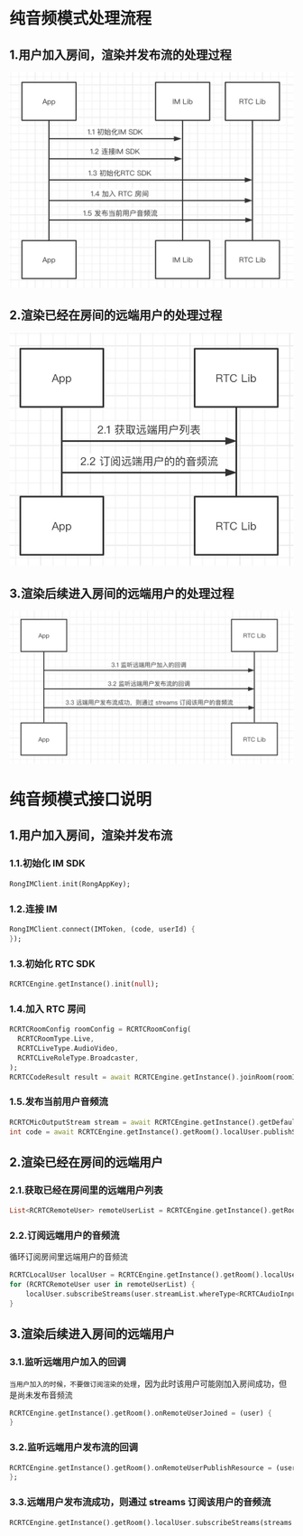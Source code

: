 # 纯音频模式处理流程

## 1.用户加入房间，渲染并发布流的处理过程

![](../images/app_audio_rtc1.jpg)

## 2.渲染已经在房间的远端用户的处理过程

![](../images/app_audio_rtc2.jpg)

## 3.渲染后续进入房间的远端用户的处理过程

![](../images/app_audio_rtc3.jpg)

# 纯音频模式接口说明

## 1.用户加入房间，渲染并发布流

### 1.1.初始化 IM SDK

```dart
RongIMClient.init(RongAppKey);
```

### 1.2.连接 IM

```dart
RongIMClient.connect(IMToken, (code, userId) {
});
```

### 1.3.初始化 RTC SDK

```dart
RCRTCEngine.getInstance().init(null);
```

### 1.4.加入 RTC 房间

```dart
RCRTCRoomConfig roomConfig = RCRTCRoomConfig(
  RCRTCRoomType.Live,
  RCRTCLiveType.AudioVideo,
  RCRTCLiveRoleType.Broadcaster,
);
RCRTCCodeResult result = await RCRTCEngine.getInstance().joinRoom(roomId, roomConfig);
```

### 1.5.发布当前用户音频流

```dart
RCRTCMicOutputStream stream = await RCRTCEngine.getInstance().getDefaultAudioStream();
int code = await RCRTCEngine.getInstance().getRoom().localUser.publishStream(stream);
```



## 2.渲染已经在房间的远端用户

### 2.1.获取已经在房间里的远端用户列表

```dart
List<RCRTCRemoteUser> remoteUserList = RCRTCEngine.getInstance().getRoom().remoteUserList;
```

### 2.2.订阅远端用户的音频流
循环订阅房间里远端用户的音频流

```dart
RCRTCLocalUser localUser = RCRTCEngine.getInstance().getRoom().localUser;
for (RCRTCRemoteUser user in remoteUserList) {
	localUser.subscribeStreams(user.streamList.whereType<RCRTCAudioInputStream>().toList());
}
```

## 3.渲染后续进入房间的远端用户

### 3.1.监听远端用户加入的回调

`当用户加入的时候，不要做订阅渲染的处理`，因为此时该用户可能刚加入房间成功，但是尚未发布音频流

```dart
RCRTCEngine.getInstance().getRoom().onRemoteUserJoined = (user) {
}
```

### 3.2.监听远端用户发布流的回调


```dart
RCRTCEngine.getInstance().getRoom().onRemoteUserPublishResource = (user, streams) {
};
```

### 3.3.远端用户发布流成功，则通过 streams 订阅该用户的音频流

```dart
RCRTCEngine.getInstance().getRoom().localUser.subscribeStreams(streams.whereType<RCRTCAudioInputStream>().toList());
```